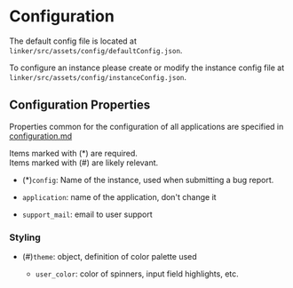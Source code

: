 # Configuration

The default config file is located at `linker/src/assets/config/defaultConfig.json`.

To configure an instance please create or modify the instance config file at `linker/src/assets/config/instanceConfig.json`.

## Configuration Properties
Properties common for the configuration of all applications are specified in [configuration.md](configuration.md)

Items marked with (*) are required.\
Items marked with (#) are likely relevant.

- (*)`config`: Name of the instance, used when submitting a bug report.

- `application`: name of the application, don't change it

- `support_mail`: email to user support

### Styling

- (#)`theme`: object, definition of color palette used

  - `user_color`: color of spinners, input field highlights, etc.
